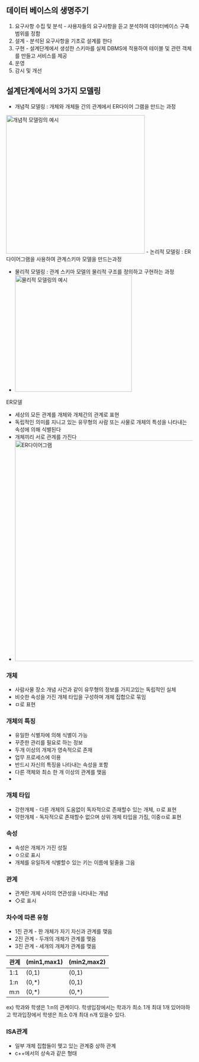 ## 데이터 베이스의 생명주기
1. 요구사항 수집 및 분석 - 사용자들의 요구사항을 듣고 분석하여 데이터베이스 구축 범위를 정함
2. 설계 - 분석된 요구사항을 기초로  설계를 한다
3. 구현 - 설계단계에서 생성한 스키마를 실제 DBMS에 적용하여 테이블 및 관련 객체를 만들고 서비스를 제공
4. 운영
5. 감시 및 개선

## 설계단계에서의 3가지 모델링
- 개념적 모델링 : 개체와 개체들 간의 관계에서 ER다이어 그램을 만드는 과정
<img width="374" alt="개념적 모델링의 예시" src="https://user-images.githubusercontent.com/59678097/232308405-24b0a1e7-5f4d-4d23-b4ee-a14ab41d8b45.png">
- 논리적 모델링 : ER다이어그램을 사용하여 관계스키마 모델을 만드는과정 

- 물리적 모델링 : 관계 스키마 모델의 물리적 구조를 정의하고 구현하는 과정
- <img width="315" alt="물리적 모델링의 예시" src="https://user-images.githubusercontent.com/59678097/232308403-fb80ec77-9f4c-4796-a5b3-267b798e5bdb.png">
ER모델
- 세상의 모든 관계를 개체와 개체간의 관계로 표현
- 독립적인 의미를 지니고 있는 유무형의 사람 또는 사물로 개체의 특성을 나타내는 속성에 의해 식별된다
- 개체끼리 서로 관계를 가진다
- <img width="596" alt="ER다이어그램" src="https://user-images.githubusercontent.com/59678097/232310041-624beacd-acd6-4c45-8200-2f607f5ffda3.PNG">

### 개체
- 사람사물 장소 개념 사건과 같이 유무형의 정보를  가지고있는 독립적인 실체
- 비슷한 속성을 가진 개체 타입을 구성하며 개체 집합으로 묶임
- ㅁ로 표현
### 개체의 특징
- 유일한 식별자에 의해 식별이 가능
- 꾸준한 관리를 필요로 하는 정보
- 두개 이상의 개체가 영속적으로 존재
- 업무 프로세스에 이용
- 반드시 자신의 특징을 나타내는 속성을 포함
- 다른 객체와 최소 한 개 이상의 관계를 맺음
-
### 개체 타입
- 강한개체 - 다른 개체의 도움없이 독자적으로 존재할수 있는 개체, ㅁ로 표현
- 약한개체 - 독자적으로 존재할수 없으며 상위 개체 타입을 가짐, 이중ㅁ로 표현

### 속성
- 속성은 개체가 가진 성질
- ㅇ으로 표시
- 개체를 유일하게 식별할수 있는 키는 이름에 밑줄을 그음

### 관계
- 관계란 개체 사이의 연관성을 나타내는 개념
- ◇로 표시

### 차수에 따른 유형
- 1진 관계 - 한 개체가 자기 자신과 관계를 맺음
- 2진 관계 - 두개의 개체가 관계를 맺음
- 3진 관계 - 세개의 개체가 관계를 맺음

| 관계 | (min1,max1) | (min2,max2)|
| --- | --- | --- |
| 1:1 | (0,1) | (0,1) |
| 1:n | (0,*) | (0,1) |
| m:n | (0,*) | (0,*) |

ex) 학과와 학생은 1:n의 관계이다. 학생입장에서는 학과가 최소 1개 최대 1개 있어야하고 학과입장에서 학생은 최소 0개 최대 n개 있을수 있다.


### ISA관계
- 일부 개체 집합들이 맺고 있는 관계중 상하 관계
- c++에서의 상속과 같은 형태
